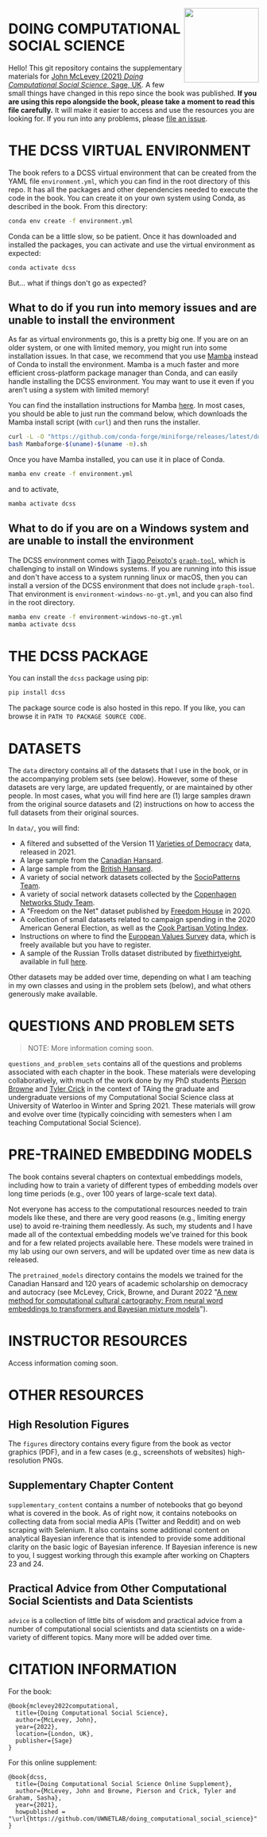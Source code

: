 <a href="https://uk.sagepub.com/en-gb/eur/doing-computational-social-science/book266031"><img src="http://www.johnmclevey.com/assets/images/dcss_cover.png" width="150"  align="right"/></a>

# DOING COMPUTATIONAL SOCIAL SCIENCE

Hello! This git repository contains the supplementary materials for [John McLevey (2021) *Doing Computational Social Science*, Sage, UK](https://uk.sagepub.com/en-gb/eur/doing-computational-social-science/book266031). A few small things have changed in this repo since the book was published. **If you are using this repo alongside the book, please take a moment to read this file carefully.** It will make it easier to access and use the resources you are looking for. If you run into any problems, please [file an issue](https://github.com/UWNETLAB/dcss_supplementary/issues). 

# THE DCSS VIRTUAL ENVIRONMENT

The book refers to a DCSS virtual environment that can be created from the YAML file `environment.yml`, which you can find in the root directory of this repo. It has all the packages and other dependencies needed to execute the code in the book. You can create it on your own system using Conda, as described in the book. From this directory:

```bash
conda env create -f environment.yml
```

Conda can be a little slow, so be patient. Once it has downloaded and installed the packages, you can activate and use the virtual environment as expected: 

```bash
conda activate dcss
```

But... what if things don't go as expected? 

## What to do if you run into memory issues and are unable to install the environment

As far as virtual environments go, this is a pretty big one. If you are on an older system, or one with limited memory, you might run into some installation issues. In that case, we recommend that you use [Mamba](https://mamba.readthedocs.io/en/latest/index.html) instead of Conda to install the environment. Mamba is a much faster and more efficient cross-platform package manager than Conda, and can easily handle installing the DCSS environment. You may want to use it even if you aren't using a system with limited memory!

You can find the installation instructions for Mamba [here](https://github.com/conda-forge/miniforge#mambaforge). In most cases, you should be able to just run the command below, which downloads the Mamba install script (with `curl`) and then runs the installer.

```bash
curl -L -O "https://github.com/conda-forge/miniforge/releases/latest/download/Mambaforge-$(uname)-$(uname -m).sh"
bash Mambaforge-$(uname)-$(uname -m).sh
```

Once you have Mamba installed, you can use it in place of Conda. 

```bash
mamba env create -f environment.yml
```

and to activate, 

```bash
mamba activate dcss
```

## What to do if you are on a Windows system and are unable to install the environment

The DCSS environment comes with [Tiago Peixoto's](https://skewed.de/tiago) [`graph-tool`](http://graph-tool.skewed.de), which is challenging to install on Windows systems. If you are running into this issue and don't have access to a system running linux or macOS, then you can install a version of the DCSS environment that does not include `graph-tool`. That environment is `environment-windows-no-gt.yml`, and you can also find in the root directory. 

```bash
mamba env create -f environment-windows-no-gt.yml
mamba activate dcss
```

# THE DCSS PACKAGE

You can install the `dcss` package using pip: 

```bash
pip install dcss
```

The package source code is also hosted in this repo. If you like, you can browse it in `PATH TO PACKAGE SOURCE CODE`. 

# DATASETS

The `data` directory contains all of the datasets that I use in the book, or in the accompanying problem sets (see below). However, some of these datasets are very large, are updated frequently, or are maintained by other people. In most cases, what you will find here are (1) large samples drawn from the original source datasets and (2) instructions on how to access the full datasets from their original sources. 

In `data/`, you will find: 

- A filtered and subsetted of the Version 11 [Varieties of Democracy](https://www.v-dem.net/en/data/data/) data, released in 2021.
- A large sample from the [Canadian Hansard](https://www.ourcommons.ca/documentviewer/en/35-2/house/hansard-index).
- A large sample from the [British Hansard](https://hansard.parliament.uk).
- A variety of social network datasets collected by the [SocioPatterns Team](http://www.sociopatterns.org). 
- A variety of social network datasets collected by the [Copenhagen Networks Study Team](https://www.nature.com/articles/s41597-019-0325-x). 
- A "Freedom on the Net" dataset published by [Freedom House](https://freedomhouse.org/report/freedom-net) in 2020.
- A collection of small datasets related to campaign spending in the 2020 American General Election, as well as the [Cook Partisan Voting Index](https://en.wikipedia.org/wiki/Cook_Partisan_Voting_Index).
- Instructions on where to find the [European Values Survey](https://europeanvaluesstudy.eu) data, which is freely available but you have to register. 
- A sample of the Russian Trolls dataset distributed by [fivethirtyeight](https://fivethirtyeight.com/features/why-were-sharing-3-million-russian-troll-tweets/), available in full [here](https://github.com/fivethirtyeight/russian-troll-tweets/).

Other datasets may be added over time, depending on what I am teaching in my own classes and using in the problem sets (below), and what others generously make available.

# QUESTIONS AND PROBLEM SETS

> NOTE: More information coming soon. 

`questions_and_problem_sets` contains all of the questions and problems associated with each chapter in the book. These materials were developing collaboratively, with much of the work done by my PhD students [Pierson Browne](https://github.com/pbrowne88) and [Tyler Crick](https://github.com/tcrick) in the context of TAing the graduate and undergraduate versions of my Computational Social Science class at University of Waterloo in Winter and Spring 2021. These materials will grow and evolve over time (typically coinciding with semesters when I am teaching Computational Social Science).


# PRE-TRAINED EMBEDDING MODELS

The book contains several chapters on contextual embeddings models, including how to train a variety of different types of embedding models over long time periods (e.g., over 100 years of large-scale text data). 

Not everyone has access to the computational resources needed to train models like these, and there are very good reasons (e.g., limiting energy use) to avoid re-training them needlessly. As such, my students and I have made all of the contextual embedding models we've trained for this book and for a few related projects available here. These models were trained in my lab using our own servers, and will be updated over time as new data is released.

The `pretrained_models` directory contains the models we trained for the Canadian Hansard and 120 years of academic scholarship on democracy and autocracy (see McLevey, Crick, Browne, and Durant 2022 "[A new method for computational cultural cartography: From neural word embeddings to transformers and Bayesian mixture models](https://onlinelibrary.wiley.com/doi/abs/10.1111/cars.12378)"). 

# INSTRUCTOR RESOURCES

Access information coming soon. 

# OTHER RESOURCES

## High Resolution Figures

The `figures` directory contains every figure from the book as vector graphics (PDF), and in a few cases (e.g., screenshots of websites) high-resolution PNGs. 

## Supplementary Chapter Content

`supplementary_content` contains a number of notebooks that go beyond what is covered in the book. As of right now, it contains notebooks on collecting data from social media APIs (Twitter and Reddit) and on web scraping with Selenium. It also contains some additional content on analytical Bayesian inference that is intended to provide some additional clarity on the basic logic of Bayesian inference. If Bayesian inference is new to you, I suggest working through this example after working on Chapters 23 and 24. 

## Practical Advice from Other Computational Social Scientists and Data Scientists

`advice` is a collection of little bits of wisdom and practical advice from a number of computational social scientists and data scientists on a wide-variety of different topics. Many more will be added over time. 

# CITATION INFORMATION

For the book: 

```
@book{mclevey2022computational,
  title={Doing Computational Social Science},
  author={McLevey, John},
  year={2022},
  location={London, UK},
  publisher={Sage}
}
```

For this online supplement: 

```
@book{dcss,
  title={Doing Computational Social Science Online Supplement},
  author={McLevey, John and Browne, Pierson and Crick, Tyler and Graham, Sasha},
  year={2021},
  howpublished = "\url{https://github.com/UWNETLAB/doing_computational_social_science}"
}
```

